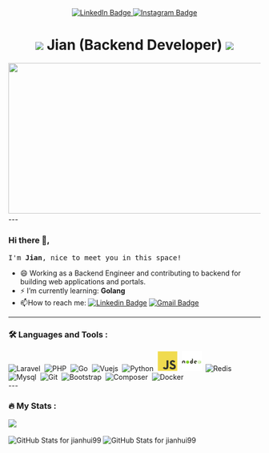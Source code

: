 <div id="header" align="center">
  <div id="badges">
    <a href="https://www.linkedin.com/in/leong-jian-hui-9809311b4/" target="_blank">
      <img src="https://img.shields.io/badge/LinkedIn-blue?style=for-the-badge&logo=linkedin&logoColor=white" alt="LinkedIn Badge"/>
    </a>
    <a href="https://www.instagram.com/jian99hui" target="_blank">
      <img src="https://img.shields.io/badge/instagram-pink?style=for-the-badge&logo=instagram&logoColor=white" alt="Instagram Badge"/>
    </a>
  </div>
  <!-- <img src="https://komarev.com/ghpvc/?username=jianhui99&style=flat-square&color=orange" alt=""/> -->
  <h1><img src="https://media.giphy.com/media/hvRJCLFzcasrR4ia7z/giphy.gif" width="30px"/>
    Jian (Backend Developer)
    <img src="https://media.giphy.com/media/hvRJCLFzcasrR4ia7z/giphy.gif" width="30px"/>
  </h1>
</div>
<div align="center">
  <img src="https://media.giphy.com/media/SLBr5yLzocSYw/giphy.gif" width="600" height="300"/>
</div>
---

### Hi there 👋,
<p align="justify">
  <samp>I'm <b>Jian</b>, nice to meet you in this space! 
  </samp>
  <br/>
</p>

- 😄 Working as a Backend Engineer and contributing to backend for building web applications and portals.
- ⚡ I’m currently learning: **Golang**
- :mailbox:How to reach me: [![Linkedin Badge](https://img.shields.io/badge/-ajay-blue?style=flat&logo=Linkedin&logoColor=white)](https://www.linkedin.com/in/leong-jian-hui-9809311b4) [![Gmail Badge](https://img.shields.io/badge/-ajay-white?style=flat&logo=Gmail&logoColor=red)](jianhui9998@gmail.com)

---

### :hammer_and_wrench: Languages and Tools :
<div>
    <img src="https://2.bp.blogspot.com/-bGTsFydT5d8/WM-Gs0K0FTI/AAAAAAAAFpM/AGJ-DWijk785bQjk9FF99PpcySIrtWHIgCPcB/s1600/laravel_logo.png" title="Laravel" alt="Laravel" width="40" height="40"/>&nbsp;
    <img src="https://cdn.jsdelivr.net/gh/devicons/devicon/icons/php/php-original.svg" title="PHP" alt="PHP" width="40" height="40"/>&nbsp;
    <img src="https://cdn.worldvectorlogo.com/logos/golang-1.svg" title="Go" alt="Go" width="40" height="40"/>&nbsp;
    <img src="https://cdn.jsdelivr.net/gh/devicons/devicon/icons/vuejs/vuejs-original.svg" title="Vuejs" alt="Vuejs" width="40" height="40"/>&nbsp;
    <img src="https://cdn.jsdelivr.net/gh/devicons/devicon/icons/python/python-original.svg" title="Python" alt="Python " width="40" height="40"/>&nbsp;
    <img src="https://raw.githubusercontent.com/devicons/devicon/1119b9f84c0290e0f0b38982099a2bd027a48bf1/icons/javascript/javascript-original.svg" title="JavaScript" alt="JavaScript" width="40" height="40"/>&nbsp;
    <img src="https://raw.githubusercontent.com/devicons/devicon/1119b9f84c0290e0f0b38982099a2bd027a48bf1/icons/nodejs/nodejs-original-wordmark.svg" title="NodeJS" alt="NodeJS" width="40" height="40"/>&nbsp;
    <img src="https://cdn.jsdelivr.net/gh/devicons/devicon/icons/redis/redis-original.svg" title="Redis" alt="Redis" width="40" height="40"/>&nbsp;
    <img src="https://cdn.jsdelivr.net/gh/devicons/devicon/icons/mysql/mysql-original-wordmark.svg" title="Mysql" alt="Mysql" width="40" height="40"/>&nbsp;
    <img src="https://cdn.jsdelivr.net/gh/devicons/devicon/icons/git/git-original-wordmark.svg" title="Git" alt="Git" width="40" height="40"/>&nbsp;
    <img src="https://cdn.jsdelivr.net/gh/devicons/devicon/icons/bootstrap/bootstrap-original.svg" title="Bootstrap" alt="Bootstrap" width="40" height="40"/>&nbsp;
    <img src="https://cdn.jsdelivr.net/gh/devicons/devicon/icons/composer/composer-original.svg" title="Composer" alt="Composer" width="40" height="40"/>&nbsp;
    <img src="https://cdn.jsdelivr.net/gh/devicons/devicon/icons/docker/docker-original-wordmark.svg" title="Docker" alt="Docker" width="40" height="40"/>&nbsp;
</div>
---

### :fire: My Stats :

<a  href="https://github-readme-stats.vercel.app/api?username=ryihan&count_private=true&show_icons=true&theme=dracula"><img src="https://github-readme-stats.vercel.app/api?username=jianhui99&count_private=true&show_icons=true&theme=dracula" /></a>

<img src="http://github-readme-streak-stats.herokuapp.com?user=jianhui99&theme=neon-palenight&hide_border=true&border=DD1515)](https://git.io/streak-stats" alt="GitHub Stats for jianhui99" width="700">


<img src="https://github-readme-stats.vercel.app/api/top-langs/?username=jianhui99&layout=compact&theme=codeSTACKr" alt="GitHub Stats for jianhui99" width="700" height="200">

